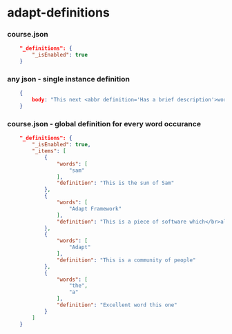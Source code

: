 # adapt-definitions

### course.json
```json
    "_definitions": {
        "_isEnabled": true
    }
```

### any json - single instance definition
```json
    {
        body: "This next <abbr definition='Has a brief description'>word</abbr>"
    }
```

### course.json - global definition for every word occurance
```json
    "_definitions": {
        "_isEnabled": true,
        "_items": [
            {
                "words": [
                    "sam"
                ],
                "definition": "This is the sun of Sam"
            },
            {
                "words": [
                    "Adapt Framework"
                ],
                "definition": "This is a piece of software which</br>allows you to create e-learning."
            },
            {
                "words": [
                    "Adapt"
                ],
                "definition": "This is a community of people"
            },
            {
                "words": [
                    "the",
                    "a"
                ],
                "definition": "Excellent word this one"
            }
        ]
    }
```

